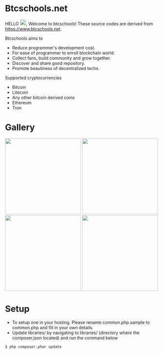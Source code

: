 # Btcschools.net
HELLO <img src="https://raw.githubusercontent.com/MartinHeinz/MartinHeinz/master/wave.gif" width="20">, Welcome to btcschools! These source codes are derived from https://www.btcschools.net. 

Btcschools aims to
* Reduce programmer's development cost.
* For ease of programmer to enroll blockchain world.
* Collect fans, build community and grow together.
* Discover and share good repository.
* Promote beautiness of decentralized techs.

Supported cryptocurrencies
* Bitcoin
* Litecoin
* Any other bitcoin derived coins
* Ethereum
* Tron

# Gallery
<img src="https://www.btcschools.net/media/images/github/gallery1.PNG" width="250" height="250">
<img src="https://www.btcschools.net/media/images/github/gallery2.PNG" width="250" height="250">
<img src="https://www.btcschools.net/media/images/github/gallery3.PNG" width="250" height="250">
<img src="https://www.btcschools.net/media/images/github/gallery4.PNG" width="250" height="250">

# Setup
* To setup one in your hosting. Please rename common.php.sample to common.php and fill in your own details.
* Update libraries/ by navigating to libraries/ (directory where the composer.json located) and run the command below
```
$ php composer.phar update
```
